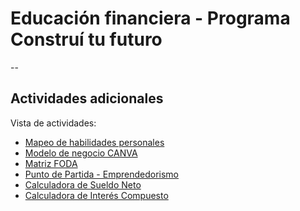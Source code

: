 # Educación financiera - Programa Construí tu futuro
--
## Actividades adicionales

Vista de actividades:

- [Mapeo de habilidades personales](https://eduadistancia.github.io/EF-Actividades/MapeoHP/)
- [Modelo de negocio CANVA](https://eduadistancia.github.io/EF-Actividades/CanvasBM/)
- [Matriz FODA](https://eduadistancia.github.io/EF-Actividades/MatrizFODA/)
- [Punto de Partida - Emprendedorismo](https://eduadistancia.github.io/EF-Actividades/PuntoDePartida/)
- [Calculadora de Sueldo Neto](https://eduadistancia.github.io/EF-Actividades/CalculadoraSN/)
- [Calculadora de Interés Compuesto](https://eduadistancia.github.io/EF-Actividades/CalculadoraIC/)